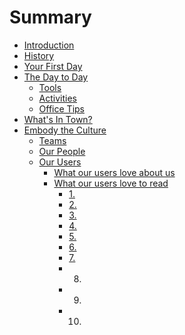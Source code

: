 # Summary

* [Introduction](README.md)
* [History](history.md)
* [Your First Day](your_first_day.md)
* [The Day to Day](the_day_to_day.md)
   * [Tools](tools.md)
   * [Activities](activities.md)
   * [Office Tips](office_tips.md)
* [What's In Town?](whats_in_town.md)
* [Embody the Culture](embody_the_culture.md)
   * [Teams](teams.md)
   * [Our People](our_people.md)
   * [Our Users](our_users.md)
       * [What our users love about us](what_our_users_love_about_us.md)
       * [What our users love to read](what_our_users_love_to_read.md)
           * [1.](1.md)
           * [2.](2.md)
           * [3.](3.md)
           * [4.](4.md)
           * [5.](5.md)
           * [6.](6.md)
           * [7.](7.md)
           * 8.
           * 9.
           * 10.

